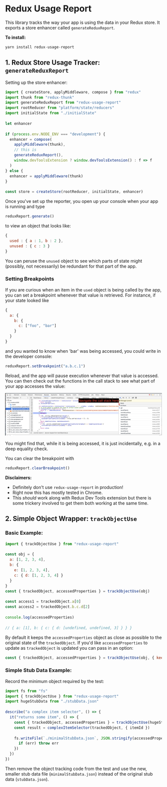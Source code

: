 # Redux Usage Report

This library tracks the way your app is using the data in your Redux store.
It exports a store enhancer called `generateReduxReport`.

**To install:**

```js
yarn install redux-usage-report
```

## 1. Redux Store Usage Tracker: `generateReduxReport`

Setting up the store enhancer:
```js
import { createStore, applyMiddleware, compose } from "redux"
import thunk from "redux-thunk"
import generateReduxReport from "redux-usage-report"
import rootReducer from "platform/state/reducers"
import initialState from "./initialState"

let enhancer

if (process.env.NODE_ENV === "development") {
  enhancer = compose(
    applyMiddleware(thunk),
    // this is
    generateReduxReport(),
    window.devToolsExtension ? window.devToolsExtension() : f => f
  )
} else {
  enhancer = applyMiddleware(thunk)
}

const store = createStore(rootReducer, initialState, enhancer)
```

Once you've set up the reporter, you open up your console when your app is running and type

```js
reduxReport.generate()
```

to view an object that looks like:

```js
{
  used : { a : 1, b : 2 },
  unused : { c : 3 }
}
```

You can peruse the `unused` object to see which parts of state might (possibly, not necessarily) be redundant for that part of the app.

### Setting Breakpoints

If you are curious when an item in the `used` object is being called by the app, you can set a breakpoint whenever that value is retrieved.
For instance, if your state looked like

```js
{
  a: {
    b: {
      c: ["foo", "bar"]
    }
  }
}
```

and you wanted to know when 'bar' was being accessed, you could write in the developer console:

```js
reduxReport.setBreakpoint("a.b.c.1")
```

Reload, and the app will pause execution whenever that value is accessed.
You can then check out the functions in the call stack to see what part of your app accesses the value:

![screenshot of chrome devtools](./dev_tools_screenshot.png)

You might find that, while it is being accessed, it is just incidentally, e.g. in a deep equality check.

You can clear the breakpoint with

```js
reduxReport.clearBreakpoint()
```

**Disclaimers:**

* Definitely don't use `redux-usage-report` in production!
* Right now this has mostly tested in Chrome.
* This *should* work along with Redux Dev Tools extension but there is some trickery involved to get them both working at the same time.

## 2. Simple Object Wrapper: `trackObjectUse`

### Basic Example:

```js
import { trackObjectUse } from "redux-usage-report"

const obj = {
  a: [1, 2, 3, 4],
  b: {
    e: [1, 2, 3, 4],
    c: { d: [1, 2, 3, 4] }
  }
}
const { trackedObject, accessedProperties } = trackObjectUse(obj)

const access1 = trackedObject.a[0]
const access2 = trackedObject.b.c.d[2]

console.log(accessedProperties)

// { a: [1], b: { c: { d: [undefined, undefined, 3] } } }
```

By default it keeps the `accessedProperties` object as close as possible to the original state of the `trackedObject`. If you'd like `accessedProperties` to update as `trackedObject` is updated you can pass in an option:

```js
const { trackedObject, accessedProperties } = trackObjectUse(obj, { keepOriginalValues: false })
```

### Simple Stub Data Example:

Record the minimum object required by the test:

```js
import fs from "fs"
import { trackObjectUse } from "redux-usage-report"
import hugeStubData from "./stubData.json"

describe("a complex item selector", () => {
  it("returns some item", () => {
    const { trackedObject, accessedProperties } = trackObjectUse(hugeStubData)
    const result = complexItemSelector(trackedObject, { itemId })

    fs.writeFile(`./minimalStubData.json`, JSON.stringify(accessedProperties), err => {
      if (err) throw err
    })
  })
})
```

Then remove the object tracking code from the test and use the new, smaller stub data file (`minimalStubData.json`) instead of the original stub data (`stubData.json`).

